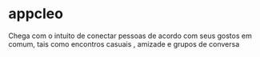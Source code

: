 # appcleo
Chega com o intuito de conectar pessoas de acordo com seus gostos em comum, tais como encontros casuais , amizade e grupos de conversa
